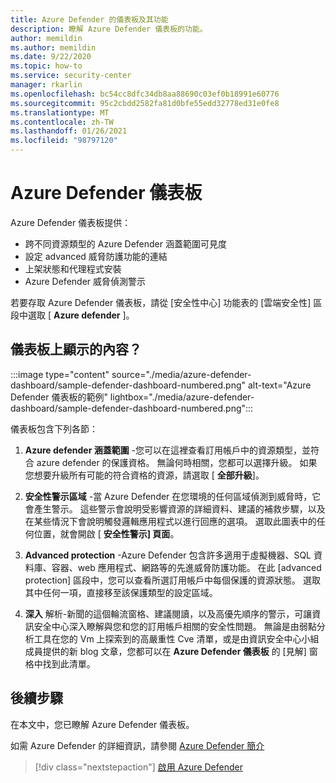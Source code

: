 ```yaml
---
title: Azure Defender 的儀表板及其功能
description: 瞭解 Azure Defender 儀表板的功能。
author: memildin
ms.author: memildin
ms.date: 9/22/2020
ms.topic: how-to
ms.service: security-center
manager: rkarlin
ms.openlocfilehash: bc54cc8dfc34db8aa88690c03ef0b18991e60776
ms.sourcegitcommit: 95c2cbdd2582fa81d0bfe55edd32778ed31e0fe8
ms.translationtype: MT
ms.contentlocale: zh-TW
ms.lasthandoff: 01/26/2021
ms.locfileid: "98797120"
---
```

# <a name="the-azure-defender-dashboard"></a>Azure Defender 儀表板

Azure Defender 儀表板提供：

- 跨不同資源類型的 Azure Defender 涵蓋範圍可見度
- 設定 advanced 威脅防護功能的連結
- 上架狀態和代理程式安裝
- Azure Defender 威脅偵測警示 

若要存取 Azure Defender 儀表板，請從 [安全性中心] 功能表的 [雲端安全性] 區段中選取 [ **Azure defender** ]。

## <a name="whats-shown-on-the-dashboard"></a>儀表板上顯示的內容？

:::image type="content" source="./media/azure-defender-dashboard/sample-defender-dashboard-numbered.png" alt-text="Azure Defender 儀表板的範例" lightbox="./media/azure-defender-dashboard/sample-defender-dashboard-numbered.png":::

儀表板包含下列各節：

1. **Azure defender 涵蓋範圍** -您可以在這裡查看訂用帳戶中的資源類型，並符合 azure defender 的保護資格。 無論何時相關，您都可以選擇升級。 如果您想要升級所有可能的符合資格的資源，請選取 [ **全部升級**]。

1. **安全性警示區域** -當 Azure Defender 在您環境的任何區域偵測到威脅時，它會產生警示。 這些警示會說明受影響資源的詳細資料、建議的補救步驟，以及在某些情況下會說明觸發邏輯應用程式以進行回應的選項。 選取此圖表中的任何位置，就會開啟 [ **安全性警示] 頁面**。

1. **Advanced protection** -Azure Defender 包含許多適用于虛擬機器、SQL 資料庫、容器、web 應用程式、網路等的先進威脅防護功能。 在此 [advanced protection] 區段中，您可以查看所選訂用帳戶中每個保護的資源狀態。 選取其中任何一項，直接移至該保護類型的設定區域。

1. **深入** 解析-新聞的這個輪流窗格、建議閱讀，以及高優先順序的警示，可讓資訊安全中心深入瞭解與您和您的訂用帳戶相關的安全性問題。 無論是由弱點分析工具在您的 Vm 上探索到的高嚴重性 Cve 清單，或是由資訊安全中心小組成員提供的新 blog 文章，您都可以在 **Azure Defender 儀表板** 的 [見解] 窗格中找到此清單。




## <a name="next-steps"></a>後續步驟

在本文中，您已瞭解 Azure Defender 儀表板。 

如需 Azure Defender 的詳細資訊，請參閱 [Azure Defender 簡介](azure-defender.md)

> [!div class="nextstepaction"]
> [啟用 Azure Defender](security-center-pricing.md#enable-azure-defender)